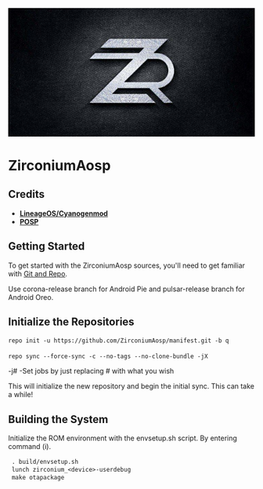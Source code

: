<img src="https://raw.githubusercontent.com/ZirconiumAosp/manifest/q/zircon.png"> 

ZirconiumAosp
=========

Credits 
-------
 * [**LineageOS/Cyanogenmod**](https://github.com/LineageOS)
 * [**POSP**](https://github.com/PotatoProject-next)

Getting Started 
--------------- 
To get started with the ZirconiumAosp sources, you'll need to get 
familiar with [Git and Repo](https://source.android.com/setup/develop.html). 

Use corona-release branch for Android Pie and pulsar-release branch for Android Oreo.

Initialize the Repositories 
---------------------------

    repo init -u https://github.com/ZirconiumAosp/manifest.git -b q

    repo sync --force-sync -c --no-tags --no-clone-bundle -jX

 -j# -Set jobs by just replacing # with what you wish

This will initialize the new repository and begin the initial sync. This can take a while!

Building the System 
-------------------
 Initialize the ROM environment with the envsetup.sh script. By entering command (i).

     . build/envsetup.sh
     lunch zirconium_<device>-userdebug
     make otapackage 
